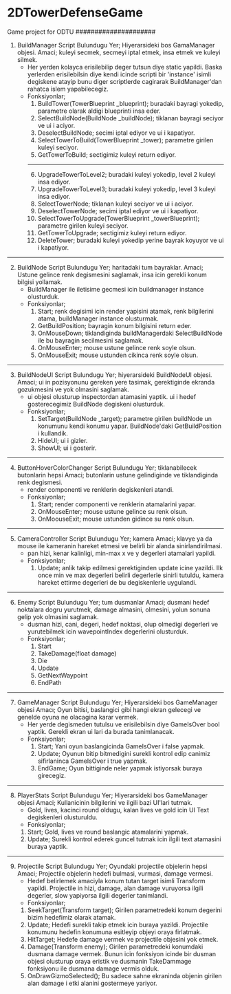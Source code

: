 # 2DTowerDefenseGame
Game project for ODTU
#####################
1. BuildManager Script
  Bulundugu Yer; Hiyerarsideki bos GamaManager objesi.
  Amaci; kuleyi secmek, secmeyi iptal etmek, insa etmek ve kuleyi silmek.
   - Her yerden kolayca erisilebilip deger tutsun diye static yapildi. Baska yerlerden erisilebilsin diye kendi icinde scripti bir 'instance' isimli degiskene atayip bunu diger scriptlerde cagirarak BuildManager'dan rahatca islem yapabilecegiz.
   - Fonksiyonlar;
      1. BuildTower(TowerBlueprint _blueprint); buradaki bayragi yokedip, parametre olarak aldigi blueprinti insa eder. 
      2. SelectBuildNode(BuildNode _buildNode); tiklanan bayragi seciyor ve ui i aciyor.
      3. DeselectBuildNode; secimi iptal ediyor ve ui i kapatiyor.
      4. SelectTowerToBuild(TowerBlueprint _tower); parametre girilen kuleyi seciyor. 
      5. GetTowerToBuild; sectigimiz kuleyi return ediyor.
      ---
      6. UpgradeTowerToLevel2; buradaki kuleyi yokedip, level 2 kuleyi insa ediyor.
      7. UpgradeTowerToLevel3; buradaki kuleyi yokedip, level 3 kuleyi insa ediyor.
      8. SelectTowerNode; tiklanan kuleyi seciyor ve ui i aciyor.
      9. DeselectTowerNode; secimi iptal ediyor ve ui i kapatiyor.
      10. SelectTowerToUpgrade(TowerBlueprint _towerBlueprint); parametre girilen kuleyi seciyor.
      11. GetTowerToUpgrade; sectigimiz kuleyi return ediyor.
      12. DeleteTower; buradaki kuleyi yokedip yerine bayrak koyuyor ve ui i kapatiyor.
---
2. BuildNode Script
  Bulundugu Yer; haritadaki tum bayraklar.
  Amaci; Ustune gelince renk degismesini saglamak, insa icin gerekli konum bilgisi yollamak.
   - BuildManager ile iletisime gecmesi icin buildmanager instance olusturduk.
   - Fonksiyonlar;
      1. Start; renk degisimi icin render yapisini atamak, renk bilgilerini atama, buildManager instance olusturmak.
      2. GetBuildPosition; bayragin konum bilgisini return eder.
      3. OnMouseDown; tiklandiginda buildManagerdaki SelectBuildNode ile bu bayragin secilmesini saglamak.
      4. OnMouseEnter; mouse ustune gelince renk soyle olsun.
      5. OnMouseExit; mouse ustunden cikinca renk soyle olsun.
---
3. BuildNodeUI Script
  Bulundugu Yer; hiyerarsideki BuildNodeUI objesi.
  Amaci; ui in pozisyonunu gereken yere tasimak, gerektiginde ekranda gozukmesini ve yok olmasini saglamak.
   - ui objesi olusturup inspectordan atamasini yaptik. ui i hedef gosterecegimiz BuildNode degiskeni olusturduk.
   - Fonksiyonlar; 
      1. SetTarget(BuildNode _target); parametre girilen buildNode un konumunu kendi konumu yapar. BuildNode'daki GetBuildPosition i kullandik.
      2. HideUI; ui i gizler.
      3. ShowUI; ui i gosterir.
---
4. ButtonHoverColorChanger Script
  Bulundugu Yer; tiklanabilecek butonlarin hepsi
  Amaci; butonlarin ustune gelindiginde ve tiklandiginda renk degismesi.
   - render componenti ve renklerin degiskenleri atandi.
   - Fonksiyonlar;
      1. Start; render componenti ve renklerin atamalarini yapar.
      2. OnMouseEnter; mouse ustune gelince su renk olsun.
      3. OnMoouseExit; mouse ustunden gidince su renk olsun.
---
5. CameraController Script
  Bulundugu Yer; kamera
  Amaci; klavye ya da mouse ile kameranin hareket etmesi ve belirli bir alanda sinirlandirilmasi.
   - pan hizi, kenar kalinligi, min-max x ve y degerleri atamalari yapildi.
   - Fonksiyonlar;
      1. Update; anlik takip edilmesi gerektiginden update icine yazildi. Ilk once min ve max degerleri belirli degerlerle sinirli tutuldu, kamera hareket ettirme degerleri de bu degiskenlerle uygulandi.
---
6. Enemy Script
  Bulundugu Yer; tum dusmanlar
  Amaci; dusmani hedef noktalara dogru yurutmek, damage almasini, olmesini, yolun sonuna gelip yok olmasini saglamak.
   - dusman hizi, cani, degeri, hedef noktasi, olup olmedigi degerleri ve yurutebilmek icin wavepointIndex degerlerini olusturduk.
   - Fonksiyonlar;
      1. Start
      2. TakeDamage(float damage)
      3. Die
      4. Update
      5. GetNextWaypoint
      6. EndPath
---
7. GameManager Script
  Bulundugu Yer; Hiyerarsideki bos GameManager objesi
  Amacı; Oyun bitisi, baslangici gibi hangi ekran gelecegi ve genelde oyuna ne olacagina karar vermek.
   - Her yerde degismeden tutulsu ve erisilebilsin diye GameIsOver bool yaptik. Gerekli ekran ui lari da burada tanimlanacak.
   - Fonksiyonlar;
      1. Start; Yani oyun baslangicinda GameIsOver i false yapmak.
      2. Update; Oyunun bitip bitmedigini surekli kontrol edip canimiz sifirlaninca GameIsOver i true yapmak.
      3. EndGame; Oyun bittiginde neler yapmak istiyorsak buraya girecegiz.
---
8. PlayerStats Script
  Bulundugu Yer; Hiyerarsideki bos GameManager objesi
  Amaci; Kullanicinin bilgilerini ve ilgili bazi UI'lari tutmak.
   - Gold, lives, kacinci round oldugu, kalan lives ve gold icin UI Text degiskenleri olusturuldu.
   - Fonksiyonlar; 
    1. Start; Gold, lives ve round baslangic atamalarini yapmak.
    2. Update; Surekli kontrol ederek guncel tutmak icin ilgili text atamasini buraya yaptik.
---
9. Projectile Script
  Bulundugu Yer; Oyundaki projectile objelerin hepsi
  Amaci; Projectile objelerin hedefi bulmasi, vurmasi, damage vermesi.
   - Hedef belirlemek amaciyla konum tutan target isimli Transform yapildi. Projectile in hizi, damage, alan damage vuruyorsa ilgili degerler, slow yapiyorsa ilgili degerler tanimlandi. 
   - Fonksiyonlar; 
    1. SeekTarget(Transform target); Girilen parametredeki konum degerini bizim hedefimiz olarak atamak.
    2. Update; Hedefi surekli takip etmek icin buraya yazildi. Projectile konumunu hedefin konumuna esitleyip objeyi oraya firlatmak.
    3. HitTarget; Hedefe damage vermek ve projectile objesini yok etmek.
    4. Damage(Transform enemy); Girilen parametredeki konumdaki dusmana damage vermek. Bunun icin fonksiyon icinde bir dusman objesi olusturup oraya eristik ve dusmanin TakeDammage fonksiyonu ile dusmana damage vermis olduk.
    5. OnDrawGizmoSelected(); Bu sadece sahne ekraninda objenin girilen alan damage i etki alanini gostermeye yariyor.
